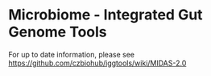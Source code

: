 # Microbiome - Integrated Gut Genome Tools

For up to date information, please see https://github.com/czbiohub/iggtools/wiki/MIDAS-2.0
